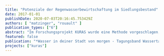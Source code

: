 ```yaml
---
title: "Potenziale der Regenwasserbewirtschaftung im Siedlungsbestand"
date: 2017-01-01
publishDate: 2020-07-03T20:16:45.753429Z
authors: [ "matzinger", "rouault" ]
publication_types: ["6"]
abstract: "Im Forschungsprojekt KURAS wurde eine Methode vorgeschlagen, mit der Maßnahmen der Regenwasserbewirtschaftung für konkrete Stadtquartiere ausgewählt und platziert werden können. Hinsichtlich der möglichen Ziele geht die Methode über die wasserwirtschaftliche Wirkung hinaus und betrachtet zusätzlich Effekte auf Umwelt (Grundwasser, Biodiversität) und Bewohner (Stadtklima, Freiraumqualität, Gebäudeebene) sowie den Aufwand an Kosten und Ressourcen. Grundlage der Methode sind die lokalen Gegebenheiten; diese werden verknüpft mit einer Bewertung von 27 Maßnahmen, von der Gebäudeebene bis zum Kanaleinzugsgebiet. Die Methode wurde im Rahmen eines Planspiels für zwei Berliner Bestandsquartiere angewendet. Es zeigte sich, dass (i) eine integrierte Planung von Regenwasserbewirtschaftung sehr vorteilhaft sein kann und (ii) angestrebte Effekte mit der Methode in einem hohen Maße erreicht werden können. Die gezeigten Arbeiten sind das Ergebnis einer Zusammenarbeit zahlreicher Projektpartner."
featured: false
publication: "*Wasser in deiner Stadt von morgen - Tagungsband Wassertage Münster*"
projects: ["kuras"]
---
```


